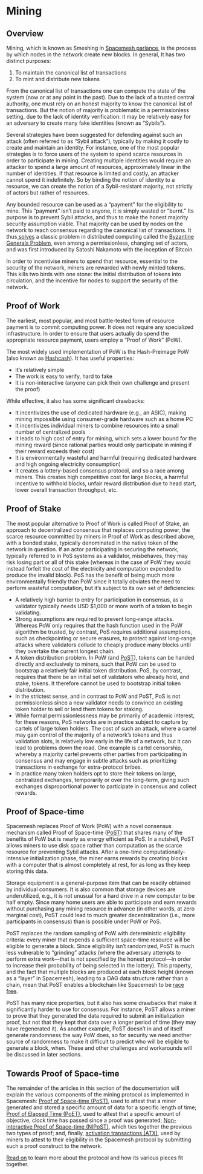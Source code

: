 # Mining

## Overview

Mining, which is known as Smeshing in [Spacemesh parlance](https://github.com/spacemeshos/testnet-guide/blob/master/dict.md), is the process by which nodes in the network create new blocks. In general, It has two distinct purposes:

1. To maintain the canonical list of transactions
2. To mint and distribute new tokens

From the canonical list of transactions one can compute the state of the system (now or at any point in the past). Due to the lack of a trusted central authority, one must rely on an honest majority to know the canonical list of transactions. But the notion of majority is problematic in a permissionless setting, due to the lack of identity verification: it may be relatively easy for an adversary to create many fake identities (known as “Sybils”).

Several strategies have been suggested for defending against such an attack (often referred to as “Sybil attack”), typically by making it costly to create and maintain an identity. For instance, one of the most popular strategies is to force users of the system to spend scarce resources in order to participate in mining. Creating multiple identities would require an attacker to spend a large amount of resources, approximately linear in the number of identities. If that resource is limited and costly, an attacker cannot spend it indefinitely. So by binding the notion of identity to a resource, we can create the notion of a Sybil-resistant majority, not strictly of actors but rather of resources.

Any bounded resource can be used as a “payment” for the eligibility to mine. This “payment” isn’t paid to anyone, it is simply wasted or “burnt.” Its purpose is to prevent Sybil attacks, and thus to make the honest majority security assumption viable. That majority can be used by nodes on the network to reach consensus regarding the canonical list of transactions. It thus[ solves](https://satoshi.nakamotoinstitute.org/emails/cryptography/11/#selection-47.45-47.72) a classic problem in distributed computing called the [Byzantine Generals Problem](https://people.eecs.berkeley.edu/~luca/cs174/byzantine.pdf), even among a permissionless, changing set of actors, and was first introduced by Satoshi Nakamoto with the inception of Bitcoin.

In order to incentivise miners to spend that resource, essential to the security of the network, miners are rewarded with newly minted tokens. This kills two birds with one stone: the initial distribution of tokens into circulation, and the incentive for nodes to support the security of the network.

## Proof of Work

The earliest, most popular, and most battle-tested form of resource payment is to commit computing power. It does not require any specialized infrastructure. In order to ensure that users actually do spend the appropriate resource payment, users employ a “Proof of Work” (PoW).

The most widely used implementation of PoW is the Hash-Preimage PoW (also known as [Hashcash](http://hashcash.org/papers/announce.txt)). It has useful properties:

* It’s relatively simple
* The work is easy to verify, hard to fake
* It is non-interactive (anyone can pick their own challenge and present the proof)

While effective, it also has some significant drawbacks:

* It incentivizes the use of dedicated hardware (e.g., an ASIC), making mining impossible using consumer-grade hardware such as a home PC
* It incentivizes individual miners to combine resources into a small number of centralized pools
* It leads to high cost of entry for mining, which sets a lower bound for the mining reward (since rational parties would only participate in mining if their reward exceeds their cost)
* It is environmentally wasteful and harmful (requiring dedicated hardware and high ongoing electricity consumption)
* It creates a lottery-based consensus protocol, and so a race among miners. This creates high competitive cost for large blocks, a harmful incentive to withhold blocks, unfair reward distribution due to head start, lower overall transaction throughput, etc.

## Proof of Stake

The most popular alternative to Proof of Work is called Proof of Stake, an approach to decentralized consensus that replaces computing power, the scarce resource committed by miners in Proof of Work as described above, with a bonded stake, typically denominated in the native token of the network in question. If an actor participating in securing the network, typically referred to in PoS systems as a validator, misbehaves, they may risk losing part or all of this stake (whereas in the case of PoW they would instead forfeit the cost of the electricity and computation expended to produce the invalid block). PoS has the benefit of being much more environmentally friendly than PoW since it totally obviates the need to perform wasteful computation, but it’s subject to its own set of deficiencies:

* A relatively high barrier to entry for participation in consensus, as a validator typically needs USD $1,000 or more worth of a token to begin validating.
* Strong assumptions are required to prevent long-range attacks. Whereas PoW only requires that the hash function used in the PoW algorithm be trusted, by contrast, PoS requires additional assumptions, such as checkpointing or secure erasures, to protect against long-range attacks where validators collude to cheaply produce many blocks until they overtake the current longest chain.
* A token distribution problem. In PoW (and [PoST](mining/02-post.md)), tokens can be handed directly and exclusively to miners, such that PoW can be used to bootstrap a relatively fair initial token distribution. PoS, by contrast, requires that there be an initial set of validators who already hold, and stake, tokens. It therefore cannot be used to bootstrap initial token distribution.
* In the strictest sense, and in contrast to PoW and PoST, PoS is not permissionless since a new validator needs to convince an existing token holder to sell or lend them tokens for staking.
* While formal permissionlessness may be primarily of academic interest, for these reasons, PoS networks are in practice subject to capture by cartels of large token holders. The cost of such an attack, where a cartel may gain control of the majority of a network’s tokens and thus validation slots, is relatively low early in the life of a network, but it can lead to problems down the road. One example is cartel censorship, whereby a majority cartel prevents other parties from participating in consensus and may engage in subtle attacks such as prioritizing transactions in exchange for extra-protocol bribes.
* In practice many token holders opt to store their tokens on large, centralized exchanges, temporarily or over the long-term, giving such exchanges disproportional power to participate in consensus and collect rewards.

## Proof of Space-time

Spacemesh replaces Proof of Work (PoW) with a novel consensus mechanism called Proof of Space-time ([PoST](mining/02-post.md)) that shares many of the benefits of PoW but is nearly as energy efficient as PoS. In a nutshell, PoST allows miners to use disk space rather than computation as the scarce resource for preventing Sybil attacks. After a one-time computationally-intensive initialization phase, the miner earns rewards by creating blocks with a computer that is almost completely at rest, for as long as they keep storing this data.

Storage equipment is a general-purpose item that can be readily obtained by individual consumers. It is also common that storage devices are underutilized, e.g., it is not unusual for a hard drive in a new computer to be half empty. Since many home users are able to participate and earn rewards without purchasing any mining resource in advance (in other words, at zero marginal cost), PoST could lead to much greater decentralization (i.e., more participants in consensus) than is possible under PoW or PoS.

PoST replaces the random sampling of PoW with deterministic eligibility criteria: every miner that expends a sufficient space-time resource will be eligible to generate a block. Since eligibility isn’t randomized, PoST is much less vulnerable to “grinding” attacks (where the adversary attempts to perform extra work—that is not specified by the honest protocol—in order to increase their probability of being selected in the lottery). This property, and the fact that multiple blocks are produced at each block height (known as a “layer” in Spacemesh), leading to a DAG data structure rather than a chain, mean that PoST enables a blockchain like Spacemesh to be [race free](README.md#why-race-free).

PoST has many nice properties, but it also has some drawbacks that make it significantly harder to use for consensus. For instance, PoST allows a miner to prove that they generated the data required to submit an initialization proof, but not that they kept that data over a longer period of time (they may have regenerated it). As another example, PoST doesn’t in and of itself generate randomness the way PoW does, so for security we need another source of randomness to make it difficult to predict who will be eligible to generate a block, when. These and other challenges and workarounds will be discussed in later sections.

## Towards Proof of Space-time

The remainder of the articles in this section of the documentation will explain the various components of the mining protocol as implemented in Spacemesh: [Proof of Space-time (PoST)](mining/02-post.md), used to attest that a miner generated and stored a specific amount of data for a specific length of time; [Proof of Elapsed Time (PoET)](mining/03-poet.md), used to attest that a specific amount of objective, clock time has passed since a proof was generated; [Non-interactive Proof of Space-time (NIPoST)](mining/04-nipost.md), which ties together the previous two types of proof; and, finally, [activation transactions (ATX)](mining/05-atx.md), used by miners to attest to their eligibility in the Spacemesh protocol by submitting such a proof construct to the network.

[Read on](mining/02-post.md) to learn more about the protocol and how its various pieces fit together.
